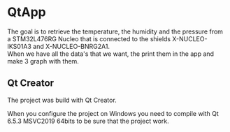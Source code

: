 # QtApp

The goal is to retrieve the temperature, the humidity and the pressure from a STM32L476RG Nucleo 
that is connected to the shields X-NUCLEO-IKS01A3 and X-NUCLEO-BNRG2A1.  
When we have all the data's that we want, the print them in the app and make 3 graph with them.

## Qt Creator

The project was build with Qt Creator.  

When you configure the project on Windows you need to compile with Qt 6.5.3 MSVC2019 64bits to be sure that the project work.  

